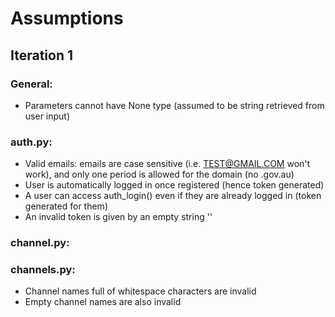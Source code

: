 # Assumptions

## Iteration 1
### General:
- Parameters cannot have None type (assumed to be string retrieved from user input)

### auth.py:
- Valid emails: emails are case sensitive (i.e. TEST@GMAIL.COM won't work), and only one period is allowed for the domain (no .gov.au)
- User is automatically logged in once registered (hence token generated)
- A user can access auth_login() even if they are already logged in (token generated for them)
- An invalid token is given by an empty string ''

### channel.py:

### channels.py:
- Channel names full of whitespace characters are invalid
- Empty channel names are also invalid

